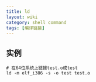 ```yaml
---
title: ld
layout: wiki
category: shell command
tags: [编译链接]
---
```


## 实例

~~~
# 在64位系统上链接test.o成test
ld -m elf_i386 -s -o test test.o
~~~